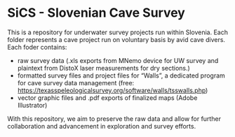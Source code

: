 # SiCS - Slovenian Cave Survey

This is a repository for underwater survey projects run within Slovenia. Each folder represents a cave project run on voluntary basis by avid cave divers. Each foder contains:
-	raw survey data (.xls exports from MNemo device for UW survey and plaintext from DistoX laser measurements for dry sections.)
-	formatted survey files and project files for “Walls”, a dedicated program for cave survey data management (free: https://texasspeleologicalsurvey.org/software/walls/tsswalls.php)
-	vector graphic files and .pdf exports of finalized maps (Adobe Illustrator)

With this repository, we aim to preserve the raw data and allow for further collaboration and advancement in exploration and survey efforts.

